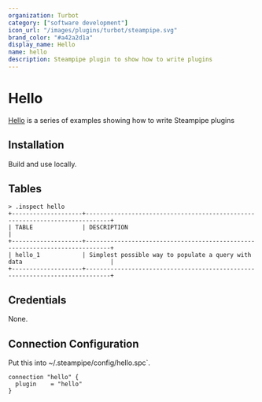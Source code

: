 ```yaml
---
organization: Turbot
category: ["software development"]
icon_url: "/images/plugins/turbot/steampipe.svg"
brand_color: "#a42a2d1a"
display_name: Hello
name: hello
description: Steampipe plugin to show how to write plugins
---
```


# Hello

[Hello]() is a series of examples showing how to write Steampipe plugins


## Installation

Build and use locally.


## Tables

```
> .inspect hello
+--------------------+-----------------------------------------------------------------------------+
| TABLE              | DESCRIPTION                                                                 |
+--------------------+-----------------------------------------------------------------------------+
| hello_1            | Simplest possible way to populate a query with data                         |
+--------------------+-----------------------------------------------------------------------------+
```

## Credentials

None.

## Connection Configuration

Put this into ~/.steampipe/config/hello.spc`.

```
connection "hello" {
  plugin    = "hello"
}
```
